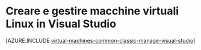 <properties
   pageTitle="Creare e gestire VM Linux in Visual Studio | Microsoft Azure"
   description="Informazioni su come creare e gestire le macchine virtuali di Azure che eseguono Linux usando Visual Studio"
   services="visual-studio-online,virtual-machines-linux"
   documentationCenter="na"
   authors="TomArcher"
   manager="timlt"
   editor="" />
<tags
   ms.service="virtual-machines-linux"
   ms.devlang="multiple"
   ms.topic="article"
   ms.tgt_pltfrm="vm-linux"
   ms.workload="na"
   ms.date="08/15/2016"
   ms.author="tarcher" />

# Creare e gestire macchine virtuali Linux in Visual Studio



[AZURE.INCLUDE [virtual-machines-common-classic-manage-visual-studio](../../includes/virtual-machines-common-classic-manage-visual-studio.md)]

<!---HONumber=AcomDC_0824_2016-->